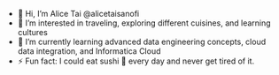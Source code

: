 - 👋 Hi, I’m Alice Tai @alicetaisanofi
- 👀 I’m interested in traveling, exploring different cuisines, and learning cultures
- 🌱 I’m currently learning advanced data engineering concepts, cloud data integration, and Informatica Cloud
- ⚡ Fun fact: I could eat sushi 🍣 every day and never get tired of it.
